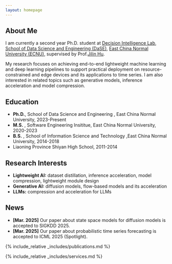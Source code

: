 ```yaml
---
layout: homepage
---
```


## About Me

I am currently a second year Ph.D. student at [Decision Intelligence Lab](https://decisionintelligence.github.io/), [School of Data Science and Engineering (DaSE)](https://dase.ecnu.edu.cn/), [East China Normal University (ECNU)](https://www.ecnu.edu.cn/), supervised by Prof.[Jilin Hu](https://hujilin1229.github.io/). 

My research focuses on achieving end-to-end lightweight machine learning and deep learning pipelines to support practical deployment on resource-constrained and edge devices and its applications to time series. I am also interested in related topics such as generative models, inference acceleration and model compression.

## Education
- **Ph.D.**, School of Data Science and Engineering , East China Normal University, 2023-Present
- **M.S.** , Software Engineering Insititue, East China Normal University, 2020-2023
- **B.S.** , School of Information Science and Technology ,East China Normal University, 2014-2018
- Liaoning Province Shiyan High School, 2011-2014


## Research Interests

- **Lightweight AI:** dataset distillation, inference acceleration, model compression, lightweight module design
- **Generative AI:**  diffusion models, flow-based models and its acceleration
- **LLMs:** compression and acceleration for LLMs

## News

- **[Mar. 2025]** Our paper about state space models for diffusion models is accepted to SIGKDD 2025.
- **[Mar. 2025]** Our paper about probabilistic time series forecasting is accepted to ICML 2025 (Spotlight).


{% include_relative _includes/publications.md %}

{% include_relative _includes/services.md %}
